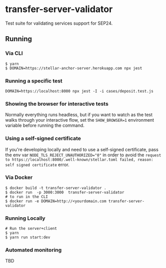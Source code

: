 # transfer-server-validator

Test suite for validating services support for SEP24.

## Running

### Via CLI

```
$ yarn
$ DOMAIN=https://stellar-anchor-server.herokuapp.com npx jest
```

### Running a specific test

```
DOMAIN=https://localhost:8000 npx jest -I -i cases/deposit.test.js
```

### Showing the browser for interactive tests

Normally everything runs headless, but if you want to watch as the test walks through
your interactive flow, set the `SHOW_BROWSER=1` environment variable before running the command.

### Using a self-signed certificate

If you're developing locally and need to use a self-signed certificate, pass the env var `NODE_TLS_REJECT_UNAUTHORIZED="0"` in order to avoid the `request to https://localhost:8000/.well-known/stellar.toml failed, reason: self signed certificate` error.

### Via Docker

```
$ docker build -t transfer-server-validator .
$ docker run  -p 3000:3000  transfer-server-validator
# to run in the CLI
$ docker run -e DOMAIN=http://<yourdomain.com transfer-server-validator
```

### Running Locally
```
# Run the server+client
$ yarn
$ yarn run start:dev

```

### Automated monitoring

TBD
